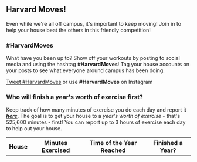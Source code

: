 ## Harvard Moves!

Even while we're all off campus, it's important to keep moving! Join in to help your house beat the others in this friendly competition!

### #HarvardMoves

What have you been up to? Show off your workouts by posting to social media and using the hashtag __#HarvardMoves__! Tag your house accounts on your posts to see what everyone around campus has been doing.

<a href="https://twitter.com/intent/tweet?button_hashtag=HarvardMoves&ref_src=twsrc%5Etfw" class="twitter-hashtag-button" data-show-count="false">Tweet #HarvardMoves</a><script async src="https://platform.twitter.com/widgets.js" charset="utf-8"></script> or use __#HarvardMoves__ on Instagram

### Who will finish a year's worth of exercise first?

Keep track of how many minutes of exercise you do each day and report it [___here___](https://forms.gle/DM885kDhJ9gyZXvP9). The goal is to get your house to a *year's worth of exercise* - that's 525,600 minutes - first! You can report up to 3 hours of exercise each day to help out your house.

<table><tr><th>House</th><th>Minutes Exercised</th><th>Time of the Year Reached</th><th>Finished a Year?</th></tr></table>


<script type="text/javascript" src="https://code.jquery.com/jquery-1.12.0.min.js"></script>
<script>

var spreadsheet_id = "1kLioSypBWlQJtU_Z4LP8-7J7da6ElbB4dWGgT9EFU64",
    url = "https://spreadsheets.google.com/feeds/list/" +
          spreadsheet_id +
          "/default/public/values?alt=json";

var houses = [
    'Adams',
    'Cabot',
    'Currier',
    'Dudley',
    'Dunster',
    'Eliot',
    'Kirkland',
    'Leverett',
    'Lowell',
    'Mather',
    'Pfzorheimer',
    'Quincy',
    'Winthrop'
]

var house_info = {};
for (h_i = 0; h_i < houses.length; h_i++) {
    house_info[houses[h_i]] = {
        'total_count': 0,
        'time_reached': null,
        'records': [],
    }
}

var min_in_year = 525600;

// grab content from reporting spreadsheet and aggregate
$.get({
  url: url,
  success: function(response) {
    var data = response.feed.entry;
    var len = 0;
    if (data) {
        len = data.length
    }
    var i = 0;
    var media_links = [];

    var current_day = null;
    var reported_emails = [];

    for (i = 0; i < len; i++) {
        timestamp_content = data[i].gsx$timestamp.$t.split(" ");
        day = timestamp_content[0];
        timestamp = data[i].gsx$timestamp.$t;
        email = data[i].gsx$emailaddress.$t;
        house = data[i].gsx$house.$t;
        minutes = parseInt(data[i].gsx$howmanyminutesdidyouexercisetoday.$t);

        if (day != current_day) {
            if (current_day == null) {
                for (h_i = 0; h_i < houses.length; h_i++) {
                    house_info[houses[h_i]]['records'].push({
                        timestamp: "4/5/2020 00:00:00",
                        email: "none@none.com",
                        house: house,
                        minutes: 0
                    })
                }
            }

            current_day = day;
            reported_emails = [];
        }

        if (!reported_emails.includes(email)) {
            house_info[house]['total_count'] += minutes;
            if (house_info[house]['total_count'] >= min_in_year) {
                house_info[house]['time_reached'] = timestamp;
            }
            house_info[house]['records'].push({
                timestamp:timestamp,
                email: email,
                house: house,
                minutes: minutes
            })
        }

        media_link = data[i].gsx$addalinktoatwitterinstagrampostofyourselfifyouhaveone.$t;
        if (media_link != "") {
            media_links.push(media_link);
        }
    }

    var sorted_houses = [];
    for (var house in house_info) {
        sorted_houses.push([house, house_info[house]['time_reached'], house_info[house]['total_count']]);
    }

    sorted_houses.sort(function(a, b) {
        if (a[1] != null && b[1] != null) {
            return a[1] - b[1]; // first date finished
        } else if (a[1] != null) {
            return -1; // a finished, b not
        } else if (b[1] != null) {
            return 1; // b finished, a not
        } else {
            return b[2] - a[2]; // neither finished - which has more minutes?
        }
    })

    var table_obj = $('table');
    const monthNames = ["January", "February", "March", "April", "May", "June",
      "July", "August", "September", "October", "November", "December"
    ];

    for (h_i = 0; h_i < houses.length; h_i++) {
        new_row = "<tr><td>" + sorted_houses[h_i][0] + "</td><td>" + sorted_houses[h_i][2] + "</td>"
        var reached_day = new Date(2020, 0, 1);
        reached_day.setMinutes(house_info[sorted_houses[h_i][0]]["total_count"]);
        new_row += "<td>" + monthNames[reached_day.getMonth()] + " " + reached_day.getDate() + " " + ('0' + reached_day.getHours()).slice(-2) + ":" + ('0' + reached_day.getMinutes()).slice(-2) + "</td>"
        time_reached = house_info[sorted_houses[h_i][0]]["time_reached"]
        if (time_reached != null) {
            new_row += "<td>Finished on " + monthNames[time_reached.getMonth()] + " " + time_reached.getDate() + ", " + time_reached.getYear() + "</td></tr>";
        } else {
            new_row += "<td>Still some more exercise to be done!</td></tr>"
        }
        table_obj.append(new_row)
    }
  }
});


</script>
